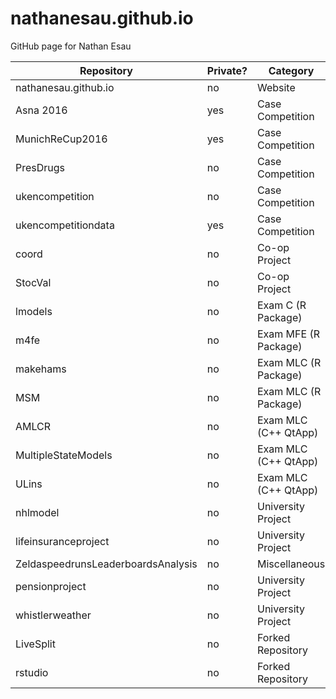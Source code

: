 # nathanesau.github.io
GitHub page for Nathan Esau

| Repository                          | Private?      | Category                   |
| ----------------------------------- | ------------- | -------------------------- |
| nathanesau.github.io                | no            | Website                    |
| Asna 2016                           | yes           | Case Competition           |
| MunichReCup2016                     | yes           | Case Competition           |
| PresDrugs                           | no            | Case Competition           |
| ukencompetition                     | no            | Case Competition           |
| ukencompetitiondata                 | yes           | Case Competition           |
| coord                               | no            | Co-op Project              |
| StocVal                             | no            | Co-op Project              |
| lmodels                             | no            | Exam C (R Package)         |
| m4fe                                | no            | Exam MFE (R Package)       |
| makehams                            | no            | Exam MLC (R Package)       |
| MSM                                 | no            | Exam MLC (R Package)       |
| AMLCR                               | no            | Exam MLC (C++ QtApp)       |
| MultipleStateModels                 | no            | Exam MLC (C++ QtApp)       |
| ULins                               | no            | Exam MLC (C++ QtApp)       |
| nhlmodel                            | no            | University Project         |
| lifeinsuranceproject                | no            | University Project         |
| ZeldaspeedrunsLeaderboardsAnalysis  | no            | Miscellaneous              |
| pensionproject                      | no            | University Project         |
| whistlerweather                     | no            | University Project         |
| LiveSplit                           | no            | Forked Repository          |
| rstudio                             | no            | Forked Repository          |
